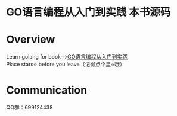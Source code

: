 # GO语言编程从入门到实践 本书源码
# Overview
Learn golang for book--><a href="https://item.jd.com/13184903.html">GO语言编程从入门到实践</a>
<br>
Place stars⭐ before you leave（记得点个星⭐哦）
# Communication
QQ群：699124438
